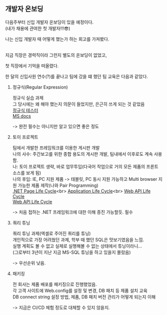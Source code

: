 ## 개발자 온보딩

다음주부터 신입 개발자 온보딩이 있을 예정이다.<br>
(내가 채용에 관여한 첫 개발자!!!😎)<br>

나는 신입 개발자 때 어떻게 했는가 하는 회고를 가져봤다.<br><br>

지금 직장은 경력직이라 그런지 별도의 온보딩이 없었고,<br>

첫 직장에서 기억을 떠올렸다.<br>

한 달의 신입사원 연수(?)를 끝나고 팀에 갔을 떄 했던 팀 교육은 다음과 같았다.

1. 정규식(Regular Expression)
   
   정규식 실습 과제<br>
   그 당시에는 왜 해야 했는지 의문이 들었지만, 은근히 쓰게 되는 것 같았음<br>
   [정규식 테스터](http://regexstorm.net/tester)<br>
   [MS docs](https://docs.microsoft.com/en-us/dotnet/standard/base-types/regular-expression-language-quick-reference)<br>

   -> 완전 필수는 아니지만 알고 있으면 좋은 정도

2. 토이 프로젝트
   
   팀에서 개발한 프레임워크를 이용한 게시판 개발<br>
   나의 사수: 주간보고를 위한 종합 용도의 게시판 개발, 팀내에서 이후로도 계속 사용함.<br>
   나: 토이 프로젝트 생략, 바로 업무투입(다국어 작업으로 거의 모든 제품의 프론트 소스를 보게 됨)<br>
   나의 후임: IE, PC 지원 제품 -> 태블릿, PC 동시 지원 가능하고 Multi browser 지원 가능한 제품 제작(나와 Pair Programming)<br>
   [.NET Page Life Cycle](https://docs.microsoft.com/en-us/previous-versions/aspnet/ms178472(v=vs.100))<br>
   [Application Life Cycle](https://docs.microsoft.com/en-us/previous-versions/dotnet/netframework-3.0/ms178473(v=vs.85)?redirectedfrom=MSDN)<br>
   [Web API Life Cycle](https://www.dotnetcurry.com/aspnet/888/aspnet-webapi-message-lifecycle)<br>
   [Web API Life Cycle](https://www.asp.net/media/4071077/aspnet-web-api-poster.pdf)<br>

   -> 처음 접하는 .NET 프레임워크에 대한 이해 증진 가능할듯. 필수

3. 쿼리 튜닝
   
   쿼리 튜닝 과제(엑셀로 주어진 쿼리를 튜닝)<br>
   개인적으로 가장 어려웠던 과제, 학부 때 했던 SQL은 맛보기였음을 느낌.<br>
   실행 계획도 볼 수 없고 실제로 실행해볼 수 없는 상태에서 튜닝이라니...<br>
   (그로부터 3년이 지난 지금 MS-SQL 튜닝을 하고 있을지 몰랐음)<br>

   -> 우선순위 낮음.

4. 패키징
   
   전 회사는 제품 배포를 패키징으로 진행했었음.<br>
   각 고객 사이트에 Web.config를 설정 및 변경, DB 패치 등 제품 설치 교육<br>
   DB connect string 설정 방법, 제품, DB 패치 버전 관리가 어떻게 되는지 이해<br>

   -> 지금은 CI/CD 체험 정도로 대체할 수 있지 않을지.
